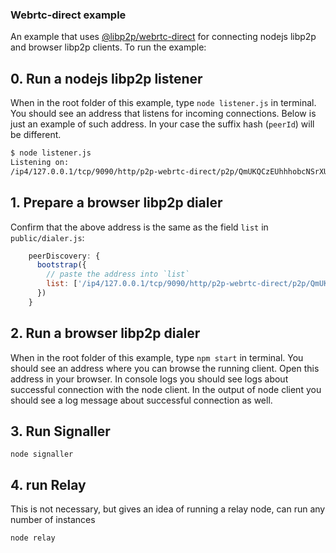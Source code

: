 ### Webrtc-direct example


An example that uses [@libp2p/webrtc-direct](https://github.com/libp2p/js-libp2p-webrtc-direct) for connecting
nodejs libp2p and browser libp2p clients. To run the example:

## 0. Run a nodejs libp2p listener

When in the root folder of this example, type `node listener.js` in terminal. You should see an address that listens for
incoming connections. Below is just an example of such address. In your case the suffix hash (`peerId`) will be different.

```bash
$ node listener.js
Listening on:
/ip4/127.0.0.1/tcp/9090/http/p2p-webrtc-direct/p2p/QmUKQCzEUhhhobcNSrXU5uzxTqbvF1BjMCGNGZzZU14Kgd
```

## 1. Prepare a browser libp2p dialer
Confirm that the above address is the same as the field `list` in `public/dialer.js`:
```js
    peerDiscovery: {
      bootstrap({
        // paste the address into `list`
        list: ['/ip4/127.0.0.1/tcp/9090/http/p2p-webrtc-direct/p2p/QmUKQCzEUhhhobcNSrXU5uzxTqbvF1BjMCGNGZzZU14Kgd']
      })
    }
```

## 2. Run a browser libp2p dialer
When in the root folder of this example, type `npm start` in terminal. You should see an address where you can browse
the running client. Open this address in your browser. In console
logs you should see logs about successful connection with the node client. In the output of node client you should see
a log message about successful connection as well.

## 3. Run Signaller
```
node signaller
```

## 4. run Relay
This is not necessary, but gives an idea of running a relay node, can run any number of instances
```
node relay
```